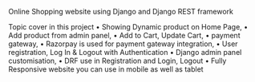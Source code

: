 Online Shopping website using Django and Django REST framework 

 Topic cover in this project
• Showing Dynamic product on Home Page, 
• Add product from admin panel, 
• Add to Cart, Update Cart, 
• payment gateway,
• Razorpay is used for payment gateway integration,
• User registration, Log In & Logout with Authentication
• Django admin panel customisation, 
• DRF use in Registration and Login, Logout
• Fully Responsive website you can use in mobile as well as tablet
